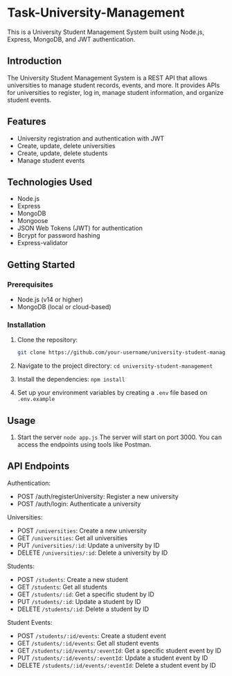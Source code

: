 # Task-University-Management
This is a University Student Management System built using Node.js, Express, MongoDB, and JWT authentication.

## Introduction

The University Student Management System is a REST API that allows universities to manage student records, events, and more. 
It provides APIs for universities to register, log in, manage student information, and organize student events.

## Features

- University registration and authentication with JWT
- Create, update, delete universities
- Create, update, delete students
- Manage student events

## Technologies Used

- Node.js
- Express
- MongoDB
- Mongoose
- JSON Web Tokens (JWT) for authentication
- Bcrypt for password hashing
- Express-validator

## Getting Started

### Prerequisites

- Node.js (v14 or higher)
- MongoDB (local or cloud-based)

### Installation

1. Clone the repository:

   ```bash
   git clone https://github.com/your-username/university-student-management.git

2. Navigate to the project directory:
   `cd university-student-management`
    
3. Install the dependencies:
   `npm install`

4. Set up your environment variables by creating a `.env` file based on `.env.example`

## Usage

1. Start the server
    `node app.js`
The server will start on port 3000. You can access the endpoints using tools like Postman.

## API Endpoints

Authentication:

- POST /auth/registerUniversity: Register a new university
- POST /auth/login: Authenticate a university

Universities:

- POST `/universities`: Create a new university
- GET `/universities`: Get all universities
- PUT `/universities/:id`: Update a university by ID
- DELETE `/universities/:id`: Delete a university by ID

Students:

- POST `/students`: Create a new student
- GET `/students`: Get all students
- GET `/students/:id`: Get a specific student by ID
- PUT `/students/:id`: Update a student by ID
- DELETE `/students/:id`: Delete a student by ID

Student Events:

- POST `/students/:id/events`: Create a student event
- GET `/students/:id/events`: Get all student events
- GET `/students/:id/events/:eventId`: Get a specific student event by ID
- PUT `/students/:id/events/:eventId`: Update a student event by ID
- DELETE `/students/:id/events/:eventId`: Delete a student event by ID
